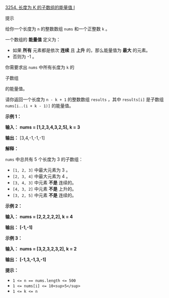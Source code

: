 [3254. 长度为 K 的子数组的能量值 I](https://leetcode.cn/problems/find-the-power-of-k-size-subarrays-i/)

提示

给你一个长度为 `n` 的整数数组 `nums` 和一个正整数 `k` 。

一个数组的 **能量值** 定义为：

* 如果 **所有** 元素都是依次 **连续** 且 **上升** 的，那么能量值为 **最大** 的元素。
* 否则为 -1 。

你需要求出 `nums` 中所有长度为 `k` 的

子数组

 的能量值。

请你返回一个长度为 `n - k + 1` 的整数数组 `results` ，其中 `results[i]` 是子数组 `nums[i..(i + k - 1)]` 的能量值。

**示例 1：**

 **输入：** **nums = [1,2,3,4,3,2,5], k = 3**

 **输出：** [3,4,-1,-1,-1]

**解释：**

`nums` 中总共有 5 个长度为 3 的子数组：

* `[1, 2, 3]` 中最大元素为 3 。
* `[2, 3, 4]` 中最大元素为 4 。
* `[3, 4, 3]` 中元素 **不是** 连续的。
* `[4, 3, 2]` 中元素 **不是** 上升的。
* `[3, 2, 5]` 中元素 **不是** 连续的。

**示例 2：**

 **输入：** **nums = [2,2,2,2,2], k = 4**

 **输出：** **[-1,-1]**

**示例 3：**

 **输入：** **nums = [3,2,3,2,3,2], k = 2**

 **输出：** **[-1,3,-1,3,-1]**

**提示：**

* `1 <= n == nums.length <= 500`
* `1 <= nums[i] <= 10<sup>5</sup>`
* `1 <= k <= n`
